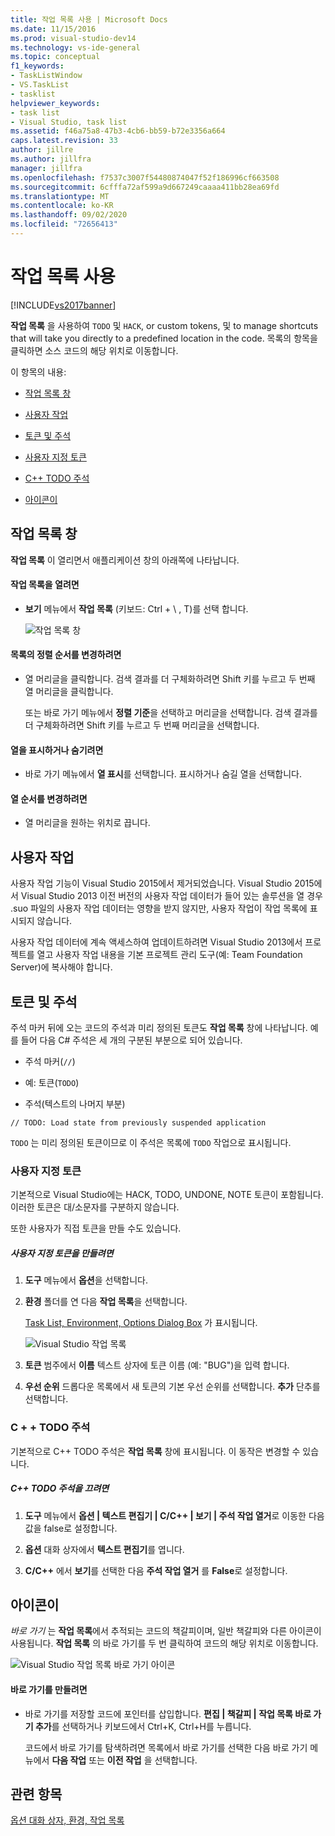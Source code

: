 ```yaml
---
title: 작업 목록 사용 | Microsoft Docs
ms.date: 11/15/2016
ms.prod: visual-studio-dev14
ms.technology: vs-ide-general
ms.topic: conceptual
f1_keywords:
- TaskListWindow
- VS.TaskList
- tasklist
helpviewer_keywords:
- task list
- Visual Studio, task list
ms.assetid: f46a75a8-47b3-4cb6-bb59-b72e3356a664
caps.latest.revision: 33
author: jillre
ms.author: jillfra
manager: jillfra
ms.openlocfilehash: f7537c3007f54480874047f52f186996cf663508
ms.sourcegitcommit: 6cfffa72af599a9d667249caaaa411bb28ea69fd
ms.translationtype: MT
ms.contentlocale: ko-KR
ms.lasthandoff: 09/02/2020
ms.locfileid: "72656413"
---
```

# <a name="using-the-task-list"></a>작업 목록 사용
[!INCLUDE[vs2017banner](../includes/vs2017banner.md)]

**작업 목록** 을 사용하여 `TODO` 및 `HACK`, or custom tokens, 및 to manage shortcuts that will take you directly to a predefined location in the code. 목록의 항목을 클릭하면 소스 코드의 해당 위치로 이동합니다.

 이 항목의 내용:

- [작업 목록 창](../ide/using-the-task-list.md#taskListWindow)

- [사용자 작업](../ide/using-the-task-list.md#userTasks)

- [토큰 및 주석](../ide/using-the-task-list.md#tokensComments)

- [사용자 지정 토큰](../ide/using-the-task-list.md#customTokens)

- [C++ TODO 주석](../ide/using-the-task-list.md#cppComments)

- [아이콘이](../ide/using-the-task-list.md#shortcuts)

## <a name="the-task-list-window"></a><a name="taskListWindow"></a> 작업 목록 창
 **작업 목록** 이 열리면서 애플리케이션 창의 아래쪽에 나타납니다.

#### <a name="to-open-the-task-list"></a>작업 목록을 열려면

- **보기** 메뉴에서 **작업 목록** (키보드: Ctrl + \\ , T)를 선택 합니다.

     ![작업 목록 창](../ide/media/vs2015-task-list.png "vs2015_task_list")

#### <a name="to-change-the-sort-order-of-the-list"></a>목록의 정렬 순서를 변경하려면

- 열 머리글을 클릭합니다. 검색 결과를 더 구체화하려면 Shift 키를 누르고 두 번째 열 머리글을 클릭합니다.

     또는 바로 가기 메뉴에서 **정렬 기준**을 선택하고 머리글을 선택합니다. 검색 결과를 더 구체화하려면 Shift 키를 누르고 두 번째 머리글을 선택합니다.

#### <a name="to-show-or-hide-columns"></a>열을 표시하거나 숨기려면

- 바로 가기 메뉴에서 **열 표시**를 선택합니다. 표시하거나 숨길 열을 선택합니다.

#### <a name="to-change-the-order-of-the-columns"></a>열 순서를 변경하려면

- 열 머리글을 원하는 위치로 끕니다.

## <a name="user-tasks"></a><a name="userTasks"></a> 사용자 작업
 사용자 작업 기능이 Visual Studio 2015에서 제거되었습니다. Visual Studio 2015에서 Visual Studio 2013 이전 버전의 사용자 작업 데이터가 들어 있는 솔루션을 열 경우 .suo 파일의 사용자 작업 데이터는 영향을 받지 않지만, 사용자 작업이 작업 목록에 표시되지 않습니다.

 사용자 작업 데이터에 계속 액세스하여 업데이트하려면 Visual Studio 2013에서 프로젝트를 열고 사용자 작업 내용을 기본 프로젝트 관리 도구(예: Team Foundation Server)에 복사해야 합니다.

## <a name="tokens-and-comments"></a><a name="tokensComments"></a> 토큰 및 주석
 주석 마커 뒤에 오는 코드의 주석과 미리 정의된 토큰도 **작업 목록** 창에 나타납니다. 예를 들어 다음 C# 주석은 세 개의 구분된 부분으로 되어 있습니다.

- 주석 마커(`//`)

- 예: 토큰(`TODO`)

- 주석(텍스트의 나머지 부분)

```
// TODO: Load state from previously suspended application
```

 `TODO` 는 미리 정의된 토큰이므로 이 주석은 목록에 `TODO` 작업으로 표시됩니다.

### <a name="custom-tokens"></a><a name="customTokens"></a> 사용자 지정 토큰
 기본적으로 Visual Studio에는 HACK, TODO, UNDONE, NOTE 토큰이 포함됩니다. 이러한 토큰은 대/소문자를 구분하지 않습니다.

 또한 사용자가 직접 토큰을 만들 수도 있습니다.

##### <a name="to-create-a-custom-token"></a>사용자 지정 토큰을 만들려면

1. **도구** 메뉴에서 **옵션**을 선택합니다.

2. **환경** 폴더를 연 다음 **작업 목록**을 선택합니다.

     [Task List, Environment, Options Dialog Box](../ide/reference/task-list-environment-options-dialog-box.md) 가 표시됩니다.

     ![Visual Studio 작업 목록](../ide/media/vs2015-task-list-options.png "vs2015_task_list_options")

3. **토큰** 범주에서 **이름** 텍스트 상자에 토큰 이름 (예: "BUG")을 입력 합니다.

4. **우선 순위** 드롭다운 목록에서 새 토큰의 기본 우선 순위를 선택합니다. **추가** 단추를 선택합니다.

### <a name="c-todo-comments"></a><a name="cppComments"></a> C + + TODO 주석
 기본적으로 C++ TODO 주석은 **작업 목록** 창에 표시됩니다. 이 동작은 변경할 수 있습니다.

##### <a name="to-turn-off-c-todo-comments"></a>C++ TODO 주석을 끄려면

1. **도구** 메뉴에서 **옵션 &#124; 텍스트 편집기 &#124; C/C++ &#124; 보기 &#124; 주석 작업 열거**로 이동한 다음 값을 false로 설정합니다.

2. **옵션** 대화 상자에서 **텍스트 편집기**를 엽니다.

3. **C/C++** 에서 **보기**를 선택한 다음 **주석 작업 열거** 를 **False**로 설정합니다.

## <a name="shortcuts"></a><a name="shortcuts"></a> 아이콘이
 *바로 가기* 는 **작업 목록**에서 추적되는 코드의 책갈피이며, 일반 책갈피와 다른 아이콘이 사용됩니다. **작업 목록** 의 바로 가기를 두 번 클릭하여 코드의 해당 위치로 이동합니다.

 ![Visual Studio 작업 목록 바로 가기 아이콘](../ide/media/vs2015-task-list-bookmark.png "vs2015_task_list_bookmark")

#### <a name="to-create-a-shortcut"></a>바로 가기를 만들려면

- 바로 가기를 저장할 코드에 포인터를 삽입합니다. **편집 &#124; 책갈피 &#124; 작업 목록 바로 가기 추가**를 선택하거나 키보드에서 Ctrl+K, Ctrl+H를 누릅니다.

     코드에서 바로 가기를 탐색하려면 목록에서 바로 가기를 선택한 다음 바로 가기 메뉴에서 **다음 작업** 또는 **이전 작업** 을 선택합니다.

## <a name="see-also"></a>관련 항목
 [옵션 대화 상자, 환경, 작업 목록](../ide/reference/task-list-environment-options-dialog-box.md)
